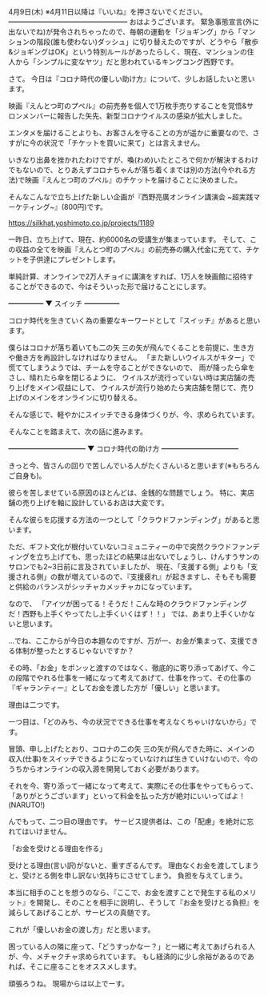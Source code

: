 4月9日(木) ※4月11日以降は『いいね』を押さないでください。
━━━━━━━━━━━━━━━━━
おはようございます。
緊急事態宣言(外に出ないでね)が発令されちゃったので、毎朝の運動を「ジョギング」から「マンションの階段(誰も使わない)ダッシュ」に切り替えたのですが、どうやら「散歩&ジョギングはOK」という特別ルールがあったらしく、現在、マンションの住人から「シンプルに変なヤツ」だと思われているキングコング西野です。

さて。
今日は『コロナ時代の優しい助け方』について、少しお話したいと思います。

映画『えんとつ町のプペル』の前売券を個人で1万枚手売りすることを覚悟&サロンメンバーに報告した矢先、新型コロナウイルスの感染が拡大しました。

エンタメを届けることよりも、お客さんを守ることの方が遥かに重要なので、さすがに今の状況で「チケットを買いに来て」とは言えません。

いきなり出鼻を挫かれたわけですが、喚(わめ)いたところで何かが解決するわけでもないので、とりあえずコロナちゃんが落ち着くまでは別の方法(今やれる方法)で映画『えんとつ町のプペル』のチケットを届けることに決めました。

そんなこんなで立ち上げた新しい企画が『西野亮廣オンライン講演会 ~超実践マーケティング~』(800円)です。

https://silkhat.yoshimoto.co.jp/projects/1189

一昨日、立ち上げて、現在、約6000名の受講生が集まっています。
そして、この収益の全てを映画『えんとつ町のプペル』の前売券の購入代金に充てて、チケットを子供達にプレゼントします。

単純計算、オンラインで2万人チョイに講演をすれば、1万人を映画館に招待することができるので、今はそういった形で届けることにします。

━━━━━
▼ スイッチ
━━━━━

コロナ時代を生きていく為の重要なキーワードとして『スイッチ』があると思います。

僕らはコロナが落ち着いても二の矢 三の矢が飛んでくることを前提に、生き方や働き方を再設計しなければなりません。
「また新しいウイルスがキター」で慌ててしまうようでは、チームを守ることができないので、
雨が降ったら傘をさし、晴れたら傘を閉じるように、
ウイルスが流行っていない時は実店舗の売り上げをメイン収益にして、
ウイルスが流行り始めたら実店舗を閉じて、売り上げのメインをオンラインに切り替える。

そんな感じで、軽やかにスイッチできる身体づくりが、今、求められています。

そんなことを踏まえて、次の話に進みます。

━━━━━━━━━━━
▼ コロナ時代の助け方
━━━━━━━━━━━

きっと今、皆さんの回りで苦しんでいる人がたくさんいると思います(※もちろんご自身も)。

彼らを苦しませている原因のほとんどは、金銭的な問題でしょう。
特に、実店舗の売り上げを軸に設計しているお店は大変です。

そんな彼らを応援する方法の一つとして「クラウドファンディング」があると思います。

ただ、ギフト文化が根付いていないコミュニティーの中で突然クラウドファンディングを立ち上げても、思ったほどの結果は出ないでしょうし、けんすうサンのサロンでも2~3日前に言及されていましたが、
現在、「支援する側」よりも「支援される側」の数が増えているので、『支援疲れ』が起きますし、そもそも需要と供給のバランスがシッチャカメッチャカになっています。

なので、
「アイツが困ってる！そうだ！こんな時のクラウドファンディングだ！西野も上手くやってたし上手くいくはず！！」
では、あまり上手くいかないと思います。

…でね、ここからが今日の本題なのですが、万が一、お金が集まって、支援できる体制が整ったとするじゃないですか？

その時、「お金」をポンッと渡すのではなく、徹底的に寄り添ってあげて、今この段階でやれる仕事を一緒になって考えてあげて、仕事を作って、その仕事の『ギャランティー』としてお金を渡した方が「優しい」と思います。

理由は二つです。

一つ目は、「どのみち、今の状況でできる仕事を考えなくちゃいけないから」です。

冒頭、申し上げたとおり、コロナの二の矢 三の矢が飛んできた時に、メインの収入(仕事)をスイッチできるようになっていなければ生きていけないので、今のうちからオンラインの収入源を開発しておく必要があります。

それを今、寄り添って一緒になって考えて、実際にその仕事をやってもらって、「ありがとうございます」といって料金を払った方が絶対にいいってばよ！(NARUTO!)

んでもって、二つ目の理由です。
サービス提供者は、この「配慮」を絶対に忘れてはいけません。

「お金を受けとる理由を作る」

受けとる理由(言い訳)がないと、重すぎるんです。
理由なくお金を渡してしまうと、受けとる側を申し訳ない気持ちにさせてしまう。
負担を与えてしまう。

本当に相手のことを想うのなら、『ここで、お金を渡すことで発生する私のメリット』を開発し、そのことを相手に説明し、そうして『お金を受けとる負担』を減らしてあげることが、サービスの真髄です。

これが「優しいお金の渡し方」だと思います。

困っている人の隣に座って、「どうすっかなー？」と一緒に考えてあげられる人が、今、メチャクチャ求められています。
もし経済的に少し余裕があるのであれば、そこに座ることをオススメします。

頑張ろうね。
現場からは以上でーす。
